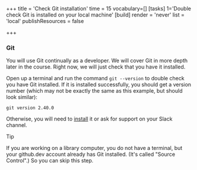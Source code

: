 +++
title = 'Check Git installation'
time = 15
vocabulary=[]
[tasks]
1='Double check Git is installed on your local machine'
[build]
  render = 'never'
  list = 'local'
  publishResources = false

+++

### Git

You will use Git continually as a developer. We will cover Git in more depth later in the course. Right now, we will just check that you have it installed.

Open up a terminal and run the command `git --version` to double check you have Git installed.
If it is installed successfully, you should get a version number (which may not be exactly the same as this example, but should look similar):

```
git version 2.40.0
```

Otherwise, you will need to [install](https://git-scm.com/book/en/v2/Getting-Started-Installing-Git) it or ask for support on your Slack channel.

> [!TIP]
> If you are working on a library computer, you do not have a terminal, but your github.dev account already has Git installed. (It's called "Source Control".) So you can skip this step.
